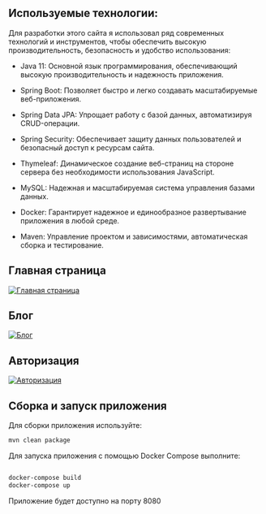 ## Используемые технологии:

Для разработки этого сайта я использовал ряд современных технологий и инструментов, чтобы обеспечить высокую производительность, безопасность и удобство использования:

- Java 11: Основной язык программирования, обеспечивающий высокую производительность и надежность приложения.

- Spring Boot: Позволяет быстро и легко создавать масштабируемые веб-приложения.

- Spring Data JPA: Упрощает работу с базой данных, автоматизируя CRUD-операции.

- Spring Security: Обеспечивает защиту данных пользователей и безопасный доступ к ресурсам сайта.

- Thymeleaf: Динамическое создание веб-страниц на стороне сервера без необходимости использования JavaScript.

- MySQL: Надежная и масштабируемая система управления базами данных.

- Docker: Гарантирует надежное и единообразное развертывание приложения в любой среде.

- Maven: Управление проектом и зависимостями, автоматическая сборка и тестирование.

## Главная страница

[![Главная страница](https://i.postimg.cc/44VX9ht0/Screenshot-30.png)](https://postimg.cc/jCqVV2M6)

## Блог

[![Блог](https://i.postimg.cc/dtLvs2c4/Screenshot-blog.png)](https://postimg.cc/4mkjwhd9)

## Авторизация

[![Авторизация](https://i.postimg.cc/1X7682t7/Screenshot-login.png)](https://postimg.cc/N2TLVNRR)

## Сборка и запуск приложения

Для сборки приложения используйте:

```bash
mvn clean package
```

Для запуска приложения с помощью Docker Compose выполните:

```bash

docker-compose build
docker-compose up
```

Приложение будет доступно на порту 8080
